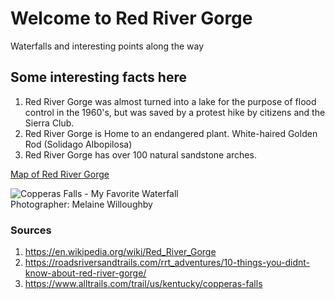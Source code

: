<!-- Heading 1 -->
# Welcome to Red River Gorge

<!-- 😀 Yay!! -->

<!-- First paragraph -->
Waterfalls and interesting points along the way

<!-- Heading 2 -->
## Some interesting facts here

<!-- Ordered list -->
1. Red River Gorge was almost turned into a lake for the purpose of flood control in the 1960's, but was saved by a protest hike by citizens and the Sierra Club.
2. Red River Gorge is Home to an endangered plant.  White-haired Golden Rod (Solidago Albopilosa) 
3. Red River Gorge has over 100 natural sandstone arches.

<!-- Link to web page -->
[Map of Red River Gorge](http://www.hikinginthesmokys.com/smoky_mountains_photos/red-river-gorge/rrg-map.gif)

<!-- Display PNG image from a different server. Notice the exclamation mark ! -->
![Copperas Falls - My Favorite Waterfall](https://www.alltrails.com/api/alltrails/photos/19093768/image?size=extra_large&api_key=3p0t5s6b5g4g0e8k3c1j3w7y5c3m4t8i )    
Photographer: Melaine Willoughby

<!-- 
    This is a comment. The above line grabs a PNG from a URL and will display it as an image. The "Become Happy" text inside the brackets is called an Alt property and is used in case the image is corrupted or for browsers that don't display images (they exist). 
-->

<!-- Heading 3 -->
### Sources
1. https://en.wikipedia.org/wiki/Red_River_Gorge
2. https://roadsriversandtrails.com/rrt_adventures/10-things-you-didnt-know-about-red-river-gorge/
3. https://www.alltrails.com/trail/us/kentucky/copperas-falls
